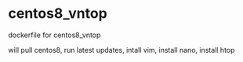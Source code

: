 # centos8_vntop
dockerfile for centos8_vntop

will pull centos8, run latest updates, intall vim, install nano, install htop
